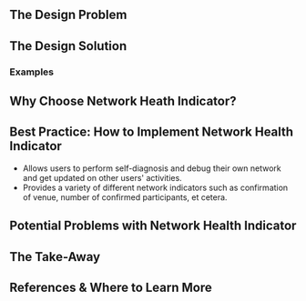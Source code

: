 ## The Design Problem 

## The Design Solution 

### Examples 

## Why Choose Network Heath Indicator? 

## Best Practice: How to Implement Network Health Indicator

- Allows users to perform self-diagnosis and debug their own network and get updated on other users' activities. 
- Provides a variety of different network indicators such as confirmation of venue, number of confirmed participants, et cetera. 

## Potential Problems with Network Health Indicator

## The Take-Away

## References & Where to Learn More 
